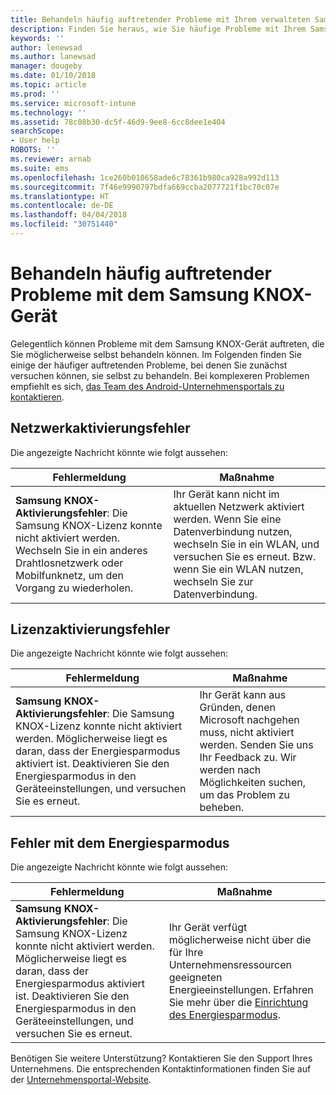 ```yaml
---
title: Behandeln häufig auftretender Probleme mit Ihrem verwalteten Samsung KNOX-Gerät | Microsoft-Dokumentation
description: Finden Sie heraus, wie Sie häufige Probleme mit Ihrem Samsung KNOX-Gerät lösen können.
keywords: ''
author: lenewsad
ms.author: lanewsad
manager: dougeby
ms.date: 01/10/2018
ms.topic: article
ms.prod: ''
ms.service: microsoft-intune
ms.technology: ''
ms.assetid: 78c08b30-dc5f-46d9-9ee8-6cc8dee1e404
searchScope:
- User help
ROBOTS: ''
ms.reviewer: arnab
ms.suite: ems
ms.openlocfilehash: 1ce260b010658ade6c78361b980ca928a992d113
ms.sourcegitcommit: 7f46e9990797bdfa669ccba2077721f1bc70c07e
ms.translationtype: HT
ms.contentlocale: de-DE
ms.lasthandoff: 04/04/2018
ms.locfileid: "30751440"
---
```

# <a name="fix-common-issues-with-your-samsung-knox-device"></a>Behandeln häufig auftretender Probleme mit dem Samsung KNOX-Gerät

Gelegentlich können Probleme mit dem Samsung KNOX-Gerät auftreten, die Sie möglicherweise selbst behandeln können. Im Folgenden finden Sie einige der häufiger auftretenden Probleme, bei denen Sie zunächst versuchen können, sie selbst zu behandeln. Bei komplexeren Problemen empfiehlt es sich, [das Team des Android-Unternehmensportals zu kontaktieren](https://github.com/MicrosoftDocs/IntuneDocs/blob/master/intune-user-help/send-logs-to-microsoft-android.md).

## <a name="network-activation-error"></a>Netzwerkaktivierungsfehler

Die angezeigte Nachricht könnte wie folgt aussehen:

|Fehlermeldung|Maßnahme|
|---|---|
|**Samsung KNOX-Aktivierungsfehler**: Die Samsung KNOX-Lizenz konnte nicht aktiviert werden. Wechseln Sie in ein anderes Drahtlosnetzwerk oder Mobilfunknetz, um den Vorgang zu wiederholen.|Ihr Gerät kann nicht im aktuellen Netzwerk aktiviert werden. Wenn Sie eine Datenverbindung nutzen, wechseln Sie in ein WLAN, und versuchen Sie es erneut. Bzw. wenn Sie ein WLAN nutzen, wechseln Sie zur Datenverbindung.|

## <a name="license-activation-error"></a>Lizenzaktivierungsfehler

Die angezeigte Nachricht könnte wie folgt aussehen:

|Fehlermeldung|Maßnahme|
|---|---|
|**Samsung KNOX-Aktivierungsfehler**: Die Samsung KNOX-Lizenz konnte nicht aktiviert werden. Möglicherweise liegt es daran, dass der Energiesparmodus aktiviert ist. Deaktivieren Sie den Energiesparmodus in den Geräteeinstellungen, und versuchen Sie es erneut.|Ihr Gerät kann aus Gründen, denen Microsoft nachgehen muss, nicht aktiviert werden. Senden Sie uns Ihr Feedback zu. Wir werden nach Möglichkeiten suchen, um das Problem zu beheben.|

## <a name="power-saving-mode-error"></a>Fehler mit dem Energiesparmodus

Die angezeigte Nachricht könnte wie folgt aussehen:

|Fehlermeldung|Maßnahme|
|---|---|
|**Samsung KNOX-Aktivierungsfehler**: Die Samsung KNOX-Lizenz konnte nicht aktiviert werden. Möglicherweise liegt es daran, dass der Energiesparmodus aktiviert ist. Deaktivieren Sie den Energiesparmodus in den Geräteeinstellungen, und versuchen Sie es erneut. |Ihr Gerät verfügt möglicherweise nicht über die für Ihre Unternehmensressourcen geeigneten Energieeinstellungen. Erfahren Sie mehr über die [Einrichtung des Energiesparmodus](power-saving-mode-android.md).|

Benötigen Sie weitere Unterstützung? Kontaktieren Sie den Support Ihres Unternehmens. Die entsprechenden Kontaktinformationen finden Sie auf der [Unternehmensportal-Website](https://portal.manage.microsoft.com#HelpDeskDialog).
